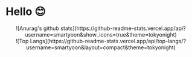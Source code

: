 

# Hello 😊

<div align="center">
![Anurag's github stats](https://github-readme-stats.vercel.app/api?username=smartyoon&show_icons=true&theme=tokyonight)
</div>

<div align="center">
![Top Langs](https://github-readme-stats.vercel.app/api/top-langs/?username=smartyoon&layout=compact&theme=tokyonight)
</div>
